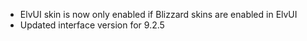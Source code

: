- ElvUI skin is now only enabled if Blizzard skins are enabled in ElvUI
- Updated interface version for 9.2.5
